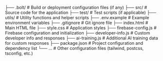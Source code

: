├── .bolt/                   # Build or deployment configuration files (if any)
├── src/                     # Source code for the application
├── test/                    # Test scripts (if applicable)
├── utils/                   # Utility functions and helper scripts
├── .env.example             # Example environment variables
├── .gitignore               # Git ignore file
├── index.html               # Main HTML file
├── style.css                # Application styles
├── firebase-config.js       # Firebase configuration and initialization
├── developer-info.js        # Custom developer info and responses
├── ai-training.js           # Additional AI training data for custom responses
├── package.json             # Project configuration and dependency list
└── ...                      # Other configuration files (tailwind, postcss, tsconfig, etc.)
